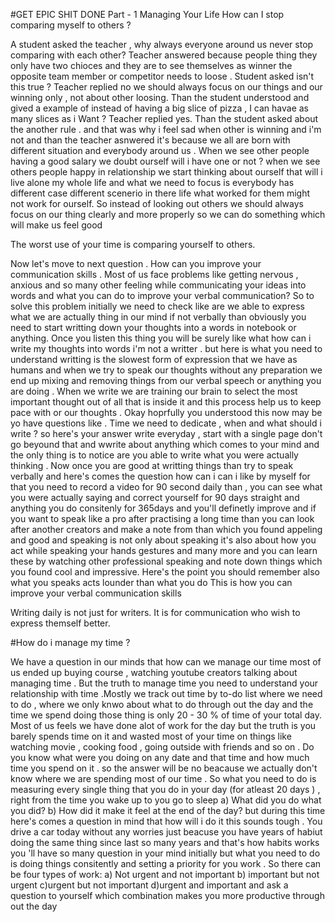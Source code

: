 #GET EPIC SHIT DONE
Part - 1 Managing Your Life
How can I stop comparing myself to others ?

A student asked the teacher , why always everyone around us never stop comparing with each other?
Teacher answered because people thing they only have two chioces and they are to see themselves as winner the opposite team member or competitor needs to loose . 
Student asked isn't this true ?
Teacher replied no we should always focus on our things and our winning only , not about other loosing.
Than the student understood and gived a example of instead of having a big slice of pizza , I can havae as many slices as i Want ? Teacher replied yes.
Than the student asked about the another rule . and that was why i feel sad when other is winning and i'm not and than the teacher asnwered it's because we all are born with different situation and everybody around us . When we see other people having a good salary we doubt ourself will i have one or not ?
when we see others people happy in relationship we start thinking about ourself that will i live alone my whole life and what we need to focus is everybody has different case different scenerio in there life what worked for them might not work for ourself. So instead of looking out others we should always focus on our thing clearly and more properly so we can do something which will make us feel good

The worst use of your time is comparing yourself to others.

Now let's move to next question . 
How can you improve your communication skills .
Most of us face problems like getting nervous , anxious and so many other feeling while communicating your ideas into words and what you can do to improve your verbal communication?
So to solve this problem initially we need to check like are we able to express what we are actually thing in our mind if not verbally than obviously you need to start writting down your thoughts into a words in notebook or anything. Once you listen this thing you will be surely like what how can i write my thoughts into words i'm not a writter . 
but here is what you need to understand writting is the slowest form of expression that we  have as humans and when we try to speak our thoughts without any preparation we end up mixing and removing things from our verbal speech or anything you are doing . When we write we are training our brain to select the most important thought out of all that is inside it and this process help us to keep pace with or our thoughts .
Okay hoprfully you understood this now may be yo have questions like . Time we need to dedicate , when and what should i write ?
so here's your answer write everyday , start with a single page don't go beyound that and wwrite about anything which comes to your mind and the only thing is to notice are you able to write what you were actually thinking . 
Now once you are good at writting things than try to speak verbally and here's comes the question how can i can i like by myself for that you need to record a video for 90 second daily than , you can see what you were actually saying and correct yourself for 90 days straight and anything you do consitenly for 365days and you'll definetly improve and if you want to speak like a pro after practising a long time than you can look after another creators and make a note from than which you found appeling and good and speaking is not only about speaking it's also about how you act while speaking your hands gestures and many more and you can learn these by watching other professional speaking and note down things which you found cool and impressive.
Here's the point you should remember also what you speaks acts lounder than what you do 
This is how you can improve your verbal communication skills

Writing daily is not just for writers.
It is for communication who wish to express themself better.

#How do i manage my time ?

We have a question in our minds that how can we manage our time most of us ended up buying course , watching youtube creators talking about managing time . But the truth to manage time you need to understand your relationship with time .Mostly we track out time by to-do list where we need to do , where we only knwo about what to do through out the day and the time we spend doing those thing is only 20 - 30 % of time of your total day. Most of us feels we have done alot of work for the day but the truth is you barely spends time on it and wasted most of your time on things like watching movie , cooking food , going outside with friends and so on . 
Do you know what were you doing on any date and that time and how much time you spend on it . so the answer will be no beacause we actually don't know where we are spending most of our time . So what you need to do is measuring every single thing that you do in your day (for atleast 20 days ) , right from the time you wake up to you go to sleep 
a) What did you do what you did?
b) How did it make it feel at the end of the day? 
but during this time here's comes a question in mind that how will i do it this sounds tough . You drive a car today without any worries just beacuse you have years of habiut doing the same thing since last so many years and that's how habits works you 'll have so many question in your mind initially but what you need to do is doing things consitently and setting a priority for you work . So there can be four types of work:
a) Not urgent and not important 
b) important but not urgent 
c)urgent but not important
d)urgent and important
and ask a question to yourself which combination makes you more productive through out the day 
